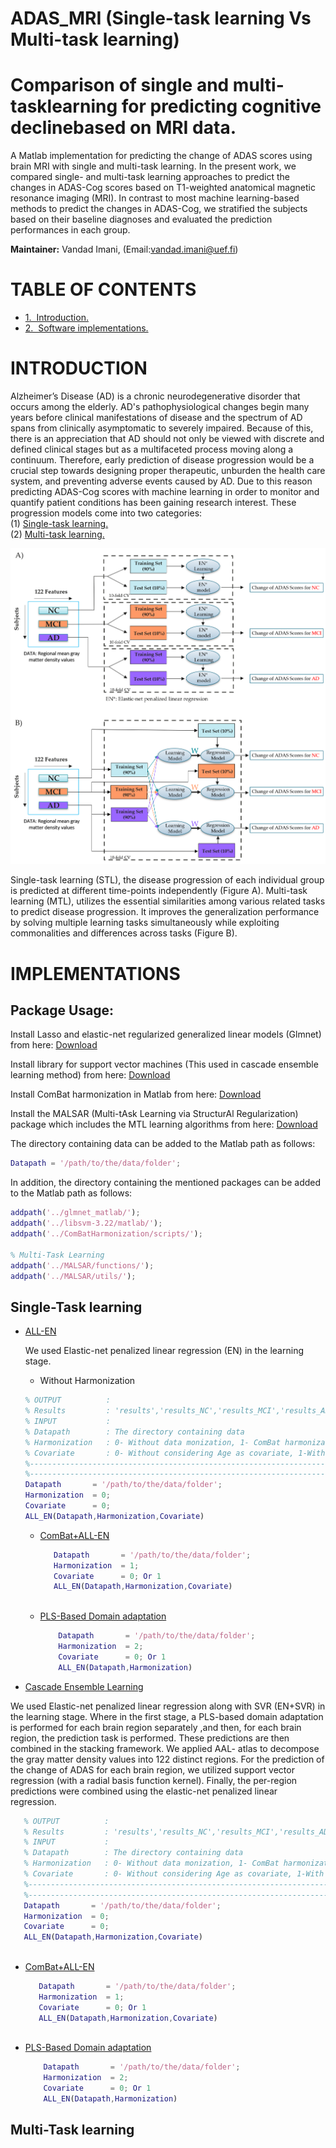 # ADAS_MRI (Single-task learning Vs Multi-task learning)

# Comparison of single and multi-tasklearning for predicting cognitive declinebased on MRI data. <br/> 

A Matlab implementation for predicting the change of ADAS scores using brain MRI with single and multi-task learning. In the present work, we compared single- and multi-task learning approaches to predict the changes in ADAS-Cog scores based on T1-weighted anatomical magnetic resonance imaging (MRI). In contrast to most machine learning-based methods to predict the changes in ADAS-Cog, we stratified the subjects based on their baseline diagnoses and evaluated the prediction performances in each group.

**Maintainer:** Vandad Imani, (Email:vandad.imani@uef.fi)<br/> 


**TABLE OF CONTENTS**
===================================
* [1.&nbsp;&nbsp;Introduction.](#introduction)
* [2.&nbsp;&nbsp;Software implementations.](#implementations)



# INTRODUCTION
Alzheimer’s Disease (AD) is a chronic neurodegenerative disorder that occurs among the elderly. AD's pathophysiological changes begin many years before clinical manifestations of disease and the spectrum of AD spans from clinically asymptomatic to severely impaired. Because of this, there is an appreciation that AD should not only be viewed with discrete and defined clinical stages but as a multifaceted process moving along a continuum. Therefore, early prediction of disease progression would be a crucial step towards designing proper therapeutic, unburden the health care system, and preventing adverse events caused by AD. Due to this reason predicting ADAS-Cog scores with machine learning in order to monitor and quantify patient conditions has been gaining research interest. These progression models come into two categories:  
(1) [Single-task learning.](Matlab/Single-Task/)  
(2) [Multi-task learning.](Matlab/Multi-task/) 

<img src="Images/SINGLE_MULTI_NEW.png" width="700">

Single-task learning (STL), the disease progression of each individual group is predicted at different time-points independently (Figure A).
Multi-task learning (MTL), utilizes the essential similarities among various related tasks to predict disease progression. It improves the generalization performance by solving multiple learning tasks simultaneously while exploiting commonalities and differences across tasks (Figure B). 

# IMPLEMENTATIONS
## Package Usage:
Install Lasso and elastic-net regularized generalized linear models (Glmnet) from here: [Download](https://web.stanford.edu/~hastie/glmnet_matlab/download.html)

Install library for support vector machines (This used in cascade ensemble learning method) from here: [Download](https://www.csie.ntu.edu.tw/~cjlin/libsvm/) 

Install ComBat harmonization in Matlab from here: [Download](https://github.com/Jfortin1/ComBatHarmonization/tree/master/Matlab) 

Install the MALSAR (Multi-tAsk Learning via StructurAl Regularization) package which includes the MTL learning algorithms from here: [Download](http://jiayuzhou.github.io/MALSAR/) 

The directory containing data can be added to the Matlab path as follows:
```matlab
Datapath = '/path/to/the/data/folder';
```
In addition, the directory containing the mentioned packages can be added to the Matlab path as follows:

```matlab
addpath('../glmnet_matlab/');
addpath('../libsvm-3.22/matlab/');
addpath('../ComBatHarmonization/scripts/');

% Multi-Task Learning
addpath('../MALSAR/functions/');
addpath('../MALSAR/utils/');
```

## Single-Task learning

- [ALL-EN](Matlab/Single-task/ALL-EN)
    
    We used Elastic-net penalized linear regression (EN) in the learning stage. 
   
   - Without Harmonization
   ```matlab
   % OUTPUT          : 
   % Results         : 'results','results_NC','results_MCI','results_AD','cor','MAE','cor_s','CorNC','CorMCI','CorAD','MAE_NC','MAE_MCI','MAE_AD'
   % INPUT           :
   % Datapath        : The directory containing data
   % Harmonization   : 0- Without data monization, 1- ComBat harmonization, 2- PLS-based domain adaptation  
   % Covariate       : 0- Without considering Age as covariate, 1-With considering Age as covariate
   %--------------------------------------------------------------------------------------------------------------------------------------------
   %--------------------------------------------------------------------------------------------------------------------------------------------
   Datapath       = '/path/to/the/data/folder';
   Harmonization  = 0;
   Covariate      = 0;
   ALL_EN(Datapath,Harmonization,Covariate)
   
   ```
   - [ComBat+ALL-EN](Matlab/Single-task/ALL-EN)
   
     ```matlab
        Datapath       = '/path/to/the/data/folder';
        Harmonization  = 1;
        Covariate      = 0; Or 1
        ALL_EN(Datapath,Harmonization,Covariate)
   
      ```                  
   - [PLS-Based Domain adaptation](Matlab/Single-task/ALL-EN)

     ```matlab     
         Datapath       = '/path/to/the/data/folder';
         Harmonization  = 2;
         Covariate      = 0; Or 1
         ALL_EN(Datapath,Harmonization)     
     ```
     
- [Cascade Ensemble Learning](Matlab/Single-task/Cascade%20Ensemble%20Learning/) 

We used Elastic-net penalized linear regression along with SVR (EN+SVR) in the learning stage. Where in the first stage, a PLS-based domain adaptation is performed for each brain region separately ,and then, for each brain region, the prediction task is performed. These predictions are then combined in the stacking framework. We applied AAL- atlas to decompose the gray matter density values into 122 distinct regions. For the prediction of the change of ADAS for each brain region, we utilized support vector regression (with a radial basis function kernel). Finally, the per-region predictions were combined using the elastic-net penalized linear regression.

```matlab
   % OUTPUT          : 
   % Results         : 'results','results_NC','results_MCI','results_AD','cor','MAE','cor_s','CorNC','CorMCI','CorAD','MAE_NC','MAE_MCI','MAE_AD'
   % INPUT           :
   % Datapath        : The directory containing data
   % Harmonization   : 0- Without data monization, 1- ComBat harmonization, 2- PLS-based domain adaptation  
   % Covariate       : 0- Without considering Age as covariate, 1-With considering Age as covariate
   %--------------------------------------------------------------------------------------------------------------------------------------------
   %--------------------------------------------------------------------------------------------------------------------------------------------
   Datapath       = '/path/to/the/data/folder';
   Harmonization  = 0;
   Covariate      = 0;
   ALL_EN(Datapath,Harmonization,Covariate)
   
   ```
   - [ComBat+ALL-EN](Matlab/Single-task/ALL-EN)
   
     ```matlab
        Datapath       = '/path/to/the/data/folder';
        Harmonization  = 1;
        Covariate      = 0; Or 1
        ALL_EN(Datapath,Harmonization,Covariate)
   
      ```                  
   - [PLS-Based Domain adaptation](Matlab/Single-task/ALL-EN)

     ```matlab     
         Datapath       = '/path/to/the/data/folder';
         Harmonization  = 2;
         Covariate      = 0; Or 1
         ALL_EN(Datapath,Harmonization)     
     ```

    











## Multi-Task learning
